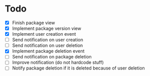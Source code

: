 # Todo

- [x] Finish package view
- [x] Implement package version view
- [x] Implement user creation event
- [ ] Send notification on user creation
- [ ] Send notification on user deletion
- [x] Implement package deletion event
- [ ] Send notification on package deletion
- [ ] Improve notification (do not hardcode stuff)
- [ ] Notify package deletion if it is deleted because of user deletion
